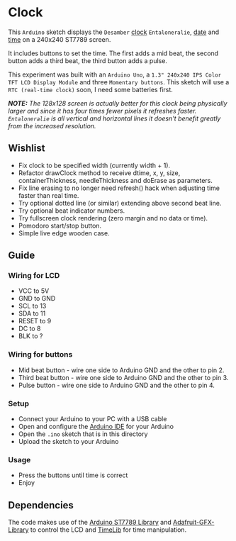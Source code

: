 # Clock

This `Arduino` sketch displays the `Desamber` [clock](https://wiki.xxiivv.com/#entaloneralie) `Entaloneralie`, [date](https://wiki.xxiivv.com/#calendar) and [time](https://wiki.xxiivv.com/#clock) on a 240x240 ST7789 screen.

It includes buttons to set the time. The first adds a mid beat, the second button adds a third beat, the third button adds a pulse.

This experiment was built with an `Arduino Uno`, a `1.3" 240x240 IPS Color TFT LCD Display Module` and three `Momentary buttons`. This sketch will use a `RTC (real-time clock)` soon, I need some batteries first.

***NOTE:** The 128x128 screen is actually better for this clock being physically larger and since it has four times fewer pixels it refreshes faster. `Entaloneralie` is all vertical and horizontal lines it doesn't benefit greatly from the increased resolution.*

## Wishlist

- Fix clock to be specified width (currently width + 1).
- Refactor drawClock method to receive dtime, x, y, size, containerThickness, needleThickness and doErase as parameters.
- Fix line erasing to no longer need refresh() hack when adjusting time faster than real time.
- Try optional dotted line (or similar) extending above second beat line.
- Try optional beat indicator numbers.
- Try fullscreen clock rendering (zero margin and no data or time).
- Pomodoro start/stop button.
- Simple live edge wooden case.

## Guide

### Wiring for LCD

- VCC to 5V
- GND to GND
- SCL to 13
- SDA to 11
- RESET to 9
- DC to 8
- BLK to ?

### Wiring for buttons

- Mid beat button - wire one side to Arduino GND and the other to pin 2.
- Third beat button - wire one side to Arduino GND and the other to pin 3.
- Pulse button - wire one side to Arduino GND and the other to pin 4.

### Setup

- Connect your Arduino to your PC with a USB cable
- Open and configure the [Arduino IDE](https://www.arduino.cc/en/Main/Software) for your Arduino
- Open the `.ino` sketch that is in this directory
- Upload the sketch to your Arduino

### Usage

- Press the buttons until time is correct
- Enjoy


## Dependencies

The code makes use of the [Arduino ST7789 Library](https://github.com/ananevilya/Arduino-ST7789-Library) and [Adafruit-GFX-Library](https://github.com/adafruit/Adafruit-GFX-Library/) to control the LCD and [TimeLib](https://github.com/PaulStoffregen/Time) for time manipulation.